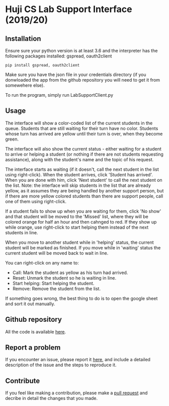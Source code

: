 # Huji CS Lab Support Interface (2019/20)

## Installation

Ensure sure your python version is at least 3.6 and the interpreter has the following packages installed:
gspread, oauth2client

```
pip install gspread, oauth2client
```

Make sure you have the json file in your credentials directory (if you donwloaded the app from the github repository you will need to get it from somewehere else).

To run the program, simply run LabSupportClient.py


## Usage

The interface will show a color-coded list of the current students in the queue. Students that are still
waiting for their turn have no color. Students whose turn has arrived are yellow until their turn is over,
when they become green.

The interface will also show the current status - either waiting for a student to arrive or helping a student
(or nothing if there are not students requesting assistance), along with the student's name and the topic of his request.

The interface starts as waiting (if it doesn't, call the next student in the list using right-click).
When the student arrives, click 'Student has arrived'. When you are done with him, click 'Next student' to
call the next student on the list. Note: the interface will skip students in the list that are already yellow,
as it assumes they are being handled by another support person, but if there are more yellow colored students
than there are support people, call one of them using right-click.

If a student fails to show up when you are waiting for them, click 'No show' and that student will be moved to
the 'Missed' list, where they will be colored orange for half an hour and then cahnged to red.
If they show up while orange, use right-click to start helping them instead of the next students in line.

When you move to another student while in 'helping' status, the current student will be marked as finished.
If you move while in 'waiting' status the current student will be moved back to wait in line.

You can right-click on any name to:

- Call: Mark the student as yellow as his turn had arrived.
- Reset: Unmark the student so he is waiting in line.
- Start helping: Start helping the student.
- Remove: Remove the student from the list.

If something goes wrong, the best thing to do is to open the google sheet and sort it out manually.

## Github repository

All the code is available [here](https://github.com/AviH0/LabSupportInterface).

## Report a problem

If you encounter an issue, please report it [here](https://github.com/AviH0/LabSupportInterface/issues/new), and include a detailed description of the issue and the steps to reproduce it.

## Contribute

If you feel like making a contribution, please make a [pull request](https://github.com/AviH0/LabSupportInterface/compare) and decribe in detail the changes that you made.

